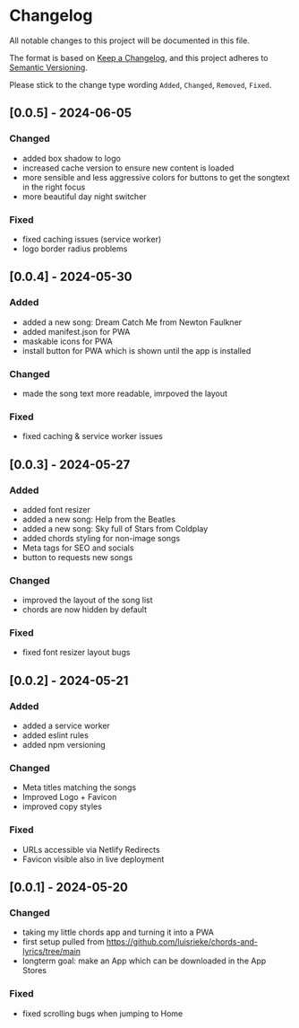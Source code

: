 # Changelog

All notable changes to this project will be documented in this file.

The format is based on [Keep a Changelog](https://keepachangelog.com/en/1.0.0/),
and this project adheres to [Semantic Versioning](https://semver.org/spec/v2.0.0.html).

Please stick to the change type wording `Added`, `Changed`, `Removed`, `Fixed`.

## [0.0.5] - 2024-06-05

### Changed

- added box shadow to logo
- increased cache version to ensure new content is loaded
- more sensible and less aggressive colors for buttons to get the songtext in the right focus
- more beautiful day night switcher

### Fixed

- fixed caching issues (service worker)
- logo border radius problems

## [0.0.4] - 2024-05-30

### Added

- added a new song: Dream Catch Me from Newton Faulkner
- added manifest.json for PWA
- maskable icons for PWA
- install button for PWA which is shown until the app is installed

### Changed

- made the song text more readable, imrpoved the layout

### Fixed

- fixed caching & service worker issues

## [0.0.3] - 2024-05-27

### Added

- added font resizer
- added a new song: Help from the Beatles
- added a new song: Sky full of Stars from Coldplay
- added chords styling for non-image songs
- Meta tags for SEO and socials
- button to requests new songs

### Changed

- improved the layout of the song list
- chords are now hidden by default

### Fixed

- fixed font resizer layout bugs

## [0.0.2] - 2024-05-21

### Added

- added a service worker
- added eslint rules
- added npm versioning

### Changed

- Meta titles matching the songs
- Improved Logo + Favicon
- improved copy styles

### Fixed

- URLs accessible via Netlify Redirects
- Favicon visible also in live deployment

## [0.0.1] - 2024-05-20

### Changed

- taking my little chords app and turning it into a PWA
- first setup pulled from https://github.com/luisrieke/chords-and-lyrics/tree/main
- longterm goal: make an App which can be downloaded in the App Stores

### Fixed

- fixed scrolling bugs when jumping to Home
